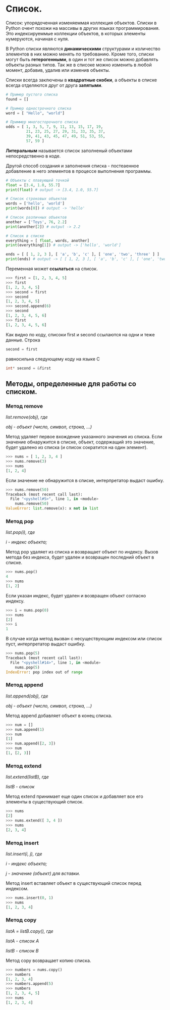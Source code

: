 # Список.

Список: упорядоченная изменяеммая коллекция объектов.
Списки в Python очент похожи на массивы в других языках программирования.
Это индексируеммые коллекции объектов, в которых элементы нумеруются, 
начиная с нуля.

В Python списки являются **динамическими** структурами и количество 
элементов в них можно менять по требованию. Кроме того, списки могут быть
**гетерогенными**, в один и тот же список можно добавлять объекты разных 
типов. Так же в списоке можно изменить в любой момент, добавив, удалив 
или изменив объекты.

Списки всегда заключены в **квадратные скобки**, а объекты в списке 
всегда отделяются друг от друга **запятыми**.

```python
# Пример пустого списка
found = []

# Пример однострочного списка
word = [ "Hello", "world"]

# Приммер многосторочного списка
odds = [ 1, 3, 5, 7, 9, 11, 13, 15, 17, 19,
         21, 23, 25, 27, 29, 31, 33, 35, 37,
         39, 41, 43, 45, 47, 49, 51, 53, 55,
         57, 59 ]
```

**Литеральным** называется список заполненый объектами непосредственно в 
коде.

Другой способ создания и заполнения списка - постеаенное добавление в 
него элементов в процессе выполнения программы.

```python 
# Объекты с плавующей точкой
float = [3.4, 1.0, 55.7]
print(float) # output -> [3.4, 1.0, 55.7]

# Список строковых объектов
words = ['hello', 'world']
print(words[0]) # output -> 'hello'

# Список различных объектов
another = ['Toys', 76, 2.2]
print(another[2]) # output -> 2.2

# Список в списке
everything = [ float, words, another]
print(everything[1]) # output -> ['hello', 'world']

ends = [ [ 1, 2, 3 ], [ 'a', 'b', 'c' ], [ 'one', 'two', 'three' ] ]
print(ends) # output -> [ [ 1, 2, 3 ], [ 'a', 'b', 'c' ], [ 'one', 'two', 'three' ] ]
```

Переменная может **ссылаться** на список.

```python
>>> first = [1, 2, 3, 4, 5]
>>> first
[1, 2, 3, 4, 5]
>>> second = first
>>> second
[1, 2, 3, 4, 5]
>>> second.append(6)
>>> second
[1, 2, 3, 4, 5, 6]
>>> first
[1, 2, 3, 4, 5, 6]
```
Как видно по коду, списоки first и second ссылаются на одни и теже данные. Строка 
```python
second = first
```
равносильна следующему коду на языке C
```c
int* second = &first
```

##  Методы, определенные для работы со списком.

### Метод remove
*list.remove(obj), где*

*obj - объект (число, символ, строка, ...)*

Метод удаляет первое вхождение указанного значения из списка.
Если значение обнаружится в списке, объект, содержащий это значение,
будет удалено из списка (и список сократится на один элемент).

```python
>>> nums = [ 1, 2, 3, 4 ]
>>> nums.remove(3)
>>> nums
[1, 2, 4]
```
Если значение не обнаружится в списке, интерпретатор выдаст ошибку.

```python
>>> nums.remove(50)
Traceback (most recent call last):
  File "<pyshell#5>", line 1, in <module>
    nums.remove(50)
ValueError: list.remove(x): x not in list
```

### Метод pop
*list.pop(i), где*

*i - индекс объекта;*

Метод pop удаляет из списка и возвращает объект по индексу. Вызов метода
без индекса, будет удален и возвращен последний объект в списке.

```python
>>> nums.pop()
4
>>> nums
[1, 2]
```

Если указан индекс, будет удален и возвращен объект согласно индексу.

```python
>>> i = nums.pop(0)
>>> nums
[2]
>>> i
1
```

В случае когда метод вызван с несуществующим индексом или список пуст,
интерпретатор выдаст ошибку.

```python
>>> nums.pop(5)
Traceback (most recent call last):
  File "<pyshell#14>", line 1, in <module>
    nums.pop(5)
IndexError: pop index out of range
```

### Метод append
*list.append(obj), где*

*obj - объект (число, символ, строка, ...)*

Метод append добавляет объект в конец списка.

```python
>>> num = []
>>> num.append(1)
>>> num
[1]
>>> num.append([2, 3])
>>> num
[1, [2, 3]]
```

### Метод extend
*list.extend(listB), где*

*listB - список*

Метод extend принимает еще один список и добавляет все его элементы
в существующий список.

```python
>>> nums
[2]
>>> nums.extend([ 3, 4 ])
>>> nums
[2, 3, 4]
```

### Метод insert
*list.insert(i, j), где*

*i - индекс объекта;*

*j - значение (объект) для вставки.*

Метод insert вставляет объект в существующий список перед индексом.

```python
>>> nums.insert(0, 1)
>>> nums
[1, 2, 3, 4]
```

### Метод copy
*listA = listB.copy(), где*

*listA - список A*

*listB - список B*

Метод copy возвращает копию списка.

```python
>>> numbers = nums.copy()
>>> numbers
[1, 2, 3, 4]
>>> numbers.append(5)
>>> numbers
[1, 2, 3, 4, 5]
>>> nums
[1, 2, 3, 4]
```

